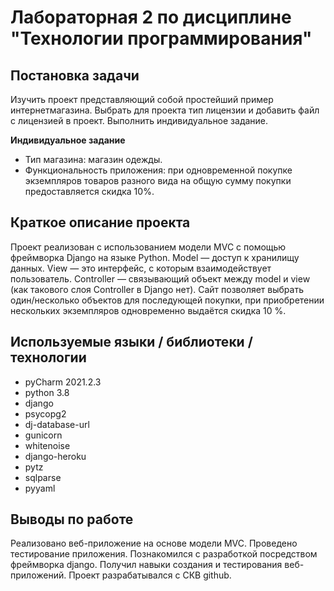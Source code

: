 # Лабораторная 2 по дисциплине "Технологии программирования"

## Постановка задачи
Изучить проект представляющий собой простейший пример интернетмагазина.
Выбрать для проекта тип лицензии и добавить файл с лицензией в проект.
Выполнить индивидуальное задание.

**Индивидуальное задание**
  
   - Тип магазина: магазин одежды.
   - Функциональность приложения: при одновременной покупке экземпляров товаров разного вида на общую сумму покупки предоставляется скидка 10%.

## Краткое описание проекта
Проект реализован с использованием модели MVC с помощью фреймворка Django на языке Python.
Model — доступ к хранилищу данных. View — это интерфейс, с которым взаимодействует пользователь.
Controller — связывающий объект между model и view (как такового слоя Controller в Django нет).
Сайт позволяет выбрать один/несколько объектов для последующей покупки, при приобретении нескольких экземпляров одновременно выдаётся скидка 10 %.

## Используемые языки / библиотеки / технологии
- pyCharm 2021.2.3
- python 3.8
- django
- psycopg2
- dj-database-url
- gunicorn
- whitenoise
- django-heroku
- pytz
- sqlparse
- pyyaml

## Выводы по работе
Реализовано веб-приложение на основе модели MVC. Проведено тестирование приложения. 
Познакомился с разработкой посредством фреймворка django. Получил навыки создания и тестирования веб-приложений.
Проект разрабатывался с СКВ github.
